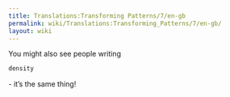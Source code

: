 ```yaml
---
title: Translations:Transforming Patterns/7/en-gb
permalink: wiki/Translations:Transforming_Patterns/7/en-gb/
layout: wiki
---
```


You might also see people writing

``` haskell
density
```

\- it’s the same thing!
